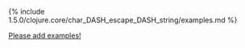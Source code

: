 {% include 1.5.0/clojure.core/char_DASH_escape_DASH_string/examples.md %}

[Please add examples!](https://github.com/arrdem/grimoire/edit/master/_includes/1.6.0/clojure.core/char_DASH_escape_DASH_string/examples.md)
